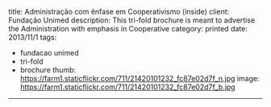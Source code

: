 title: Administração com ênfase em Cooperativismo (inside)
client: Fundação Unimed
description: This tri-fold brochure is meant to advertise the Administration with emphasis in Cooperative
category: printed
date: 2013/11/1
tags: 
- fundacao unimed
- tri-fold
- brochure
thumb: https://farm1.staticflickr.com/711/21420101232_fc87e02d7f_n.jpg
image: https://farm1.staticflickr.com/711/21420101232_fc87e02d7f_b.jpg
---
